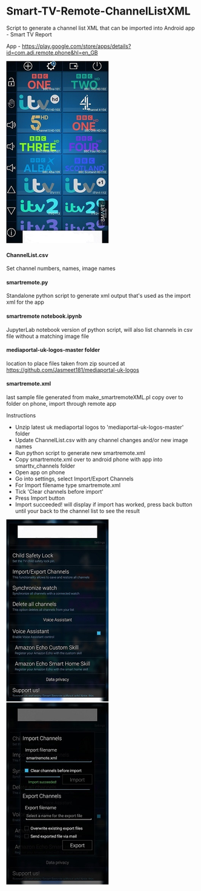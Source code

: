 # Smart-TV-Remote-ChannelListXML
Script to generate a channel list XML that can be imported into Android app - Smart TV Report

App - https://play.google.com/store/apps/details?id=com.adi.remote.phone&hl=en_GB

![Alt text](./README-assets/smartremote-01.jpg?raw=true "Smart Remote")

#### ChannelList.csv  
Set channel numbers, names, image names

#### smartremote.py  
Standalone python script to generate xml output that's used as the import xml for the app

#### smartremote notebook.ipynb  
JupyterLab notebook version of python script, will also list channels in csv file without a matching image file

#### mediaportal-uk-logos-master folder  
location to place files taken from zip sourced at https://github.com/Jasmeet181/mediaportal-uk-logos

#### smartremote.xml  
last sample file generated from make_smartremoteXML.pl
  copy over to folder on phone, import through remote app

Instructions

* Unzip latest uk mediaportal logos to 'mediaportal-uk-logos-master' folder  
* Update ChannelList.csv with any channel changes and/or new image names  
* Run python script to generate new smartremote.xml  
* Copy smartremote.xml over to android phone with app into smarttv_channels folder  
* Open app on phone  
* Go into settings, select Import/Export Channels  
* For Import filename type smartremote.xml  
* Tick 'Clear channels before import'  
* Press Import button  
* Import succeeded! will display if import has worked, press back button until your back to the channel list to see the result  

![Alt text](./README-assets/smartremote-03.jpg?raw=true "Smart Remote")
![Alt text](./README-assets/smartremote-02.jpg?raw=true "Smart Remote")

